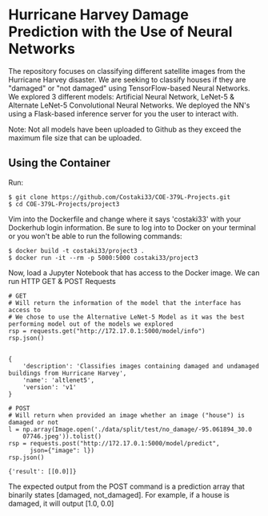 # Hurricane Harvey Damage Prediction with the Use of Neural Networks 

The repository focuses on classifying different satellite images from the Hurricane Harvey disaster. We are seeking to classify houses if they are "damaged" or "not damaged" using TensorFlow-based Neural Networks. We explored 3 different models: Artificial Neural Network, LeNet-5 & Alternate LeNet-5 Convolutional Neural Networks. We deployed the NN's using a Flask-based inference server for you the user to interact with. 

Note: Not all models have been uploaded to Github as they exceed the maximum file size that can be uploaded. 

## Using the Container 
Run: 
```
$ git clone https://github.com/Costaki33/COE-379L-Projects.git
$ cd COE-379L-Projects/project3
```
Vim into the Dockerfile and change where it says 'costaki33' with your Dockerhub login information. Be sure to log into to Docker on your terminal or you won't be able to run the following commands: 
```
$ docker build -t costaki33/project3 .
$ docker run -it --rm -p 5000:5000 costaki33/project3
```
Now, load a Jupyter Notebook that has access to the Docker image. We can run HTTP GET & POST Requests
```
# GET
# Will return the information of the model that the interface has access to
# We chose to use the Alternative LeNet-5 Model as it was the best performing model out of the models we explored
rsp = requests.get("http://172.17.0.1:5000/model/info")
rsp.json()


{
    'description': 'Classifies images containing damaged and undamaged buildings from Hurricane Harvey',
    'name': 'altlenet5',
    'version': 'v1'
}
```
```
# POST
# Will return when provided an image whether an image ("house") is damaged or not 
l = np.array(Image.open('./data/split/test/no_damage/-95.061894_30.0
    07746.jpeg')).tolist()
rsp = requests.post("http://172.17.0.1:5000/model/predict",
      json={"image": l})
rsp.json()

{'result': [[0.0]]}
```
The expected output from the POST command is a prediction array that binarily states [damaged, not_damaged]. For example, if a house is damaged, it will output [1.0, 0.0]
